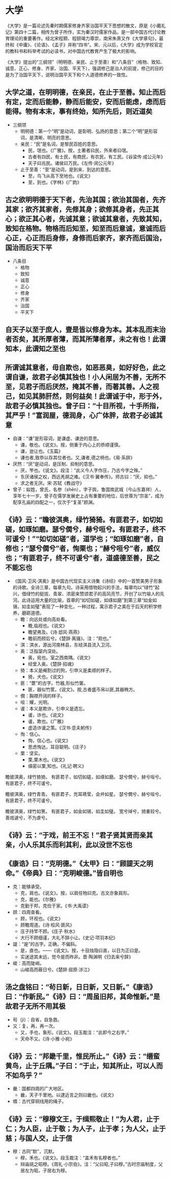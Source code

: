 # 大学

《大学》是一篇论述先秦时期儒家修身齐家治国平天下思想的散文，原是《小戴礼记》第四十二篇，相传为曾子所作，实为秦汉时儒家作品，是一部中国古代讨论教育理论的重要著作。经北宋程颢、程颐竭力尊崇，南宋朱熹又作《大学章句》，最终和《中庸》、《论语》、《孟子》并称“四书”。宋、元以后，《大学》成为学校官定的教科书和科举考试的必读书，对中国古代教育产生了极大的影响。

《大学》提出的“三纲领”（明明德、亲民、止于至善）和“八条目”（格物、致知、诚意、正心、修身、齐家、治国、平天下），强调修己是治人的前提，修己的目的是为了治国平天下，说明治国平天下和个人道德修养的一致性。

## 大学之道，在明明德，在亲民，在止于至善。知止而后有定，定而后能静，静而后能安，安而后能虑，虑而后能得。物有本末，事有终始，知所先后，则近道矣

- 三纲领
  - 明明德：第一个“明”是动词，是彰明、弘扬的意思；第二个“明”是形容词，是清晰、明亮的意思。
  - 亲民：“民”是名词，是黎民百姓的意思。
    - 民，氓也。《广雅》。按，土著者曰民，外来者曰氓。
    - 古者有四民，有士民，有商民，有农民，有工民。《谷梁传·成公元年》
    - 天子曰兆民。诸侯曰万民。《左传·闵公元年》
  - 止于至善：“至”是动词，是到来、到达的意思。
    - 至，鸟飞从高下至地也。《说文》
    - 至，到也。《字林》《广韵》

## 古之欲明明德于天下者，先治其国；欲治其国者，先齐其家；欲齐其家者，先修其身；欲修其身者，先正其心；欲正其心者，先诚其意；欲诚其意者，先致其知，致知在格物。物格而后知至，知至而后意诚，意诚而后心正，心正而后身修，身修而后家齐，家齐而后国治，国治而后天下平

- 八条目
  - 格物
  - 致知
  - 诚意
  - 正心
  - 修身
  - 齐家
  - 治国
  - 平天下

## 自天子以至于庶人，壹是皆以修身为本。其本乱而末治者否矣，其所厚者薄，而其所薄者厚，未之有也！此谓知本，此谓知之至也

## 所谓诚其意者，毋自欺也，如恶恶臭，如好好色，此之谓自谦，故君子必慎其独也！小人闲居为不善，无所不至，见君子而后厌然，掩其不善，而著其善。人之视己，如见其肺肝然，则何益矣！此谓诚于中，形于外，故君子必慎其独也。曾子曰：“十目所视，十手所指，其严乎！”富润屋，德润身，心广体胖，故君子必诚其意

- 自谦：“谦”是形容词，是谦虚、谦逊的意思。
  - 谦，敬也。《说文》。按，侧重于内心上的恭顺谨慎。
  - 谦，逊让也。《玉篇》
  - 谦也者,致恭以存其位者也。又,谦者,德之柄也。《易·系辞》
- 厌然：“厌”是动词，是压制、抑制的意思。
  - 厌，笮也。《说文》。段注：“此义今人字作压，乃古今字之殊。”
  - 东厌诸侯之权，西远羌胡之难。《汉书·翼奉传》。师古曰：“厌，抑也。”
  - 求之者无厌。宋·苏轼《教战守》
- 曾子：姒姓，曾氏，名参（shēn），字子舆，鲁国南武城（今山东嘉祥）人，享年七十一岁。曾子在儒学发展史上占有重要的地位，后世尊为“宗圣”，成为配享孔庙的四配之一，仅次于“复圣”颜渊。

## 《诗》云：“瞻彼淇奥，绿竹猗猗。有匪君子，如切如磋，如琢如磨。瑟兮僩兮，赫兮咺兮。有匪君子，终不可谖兮！”“如切如磋”者，道学也；“如琢如磨”者，自修也；“瑟兮僩兮”者，恂栗也；“赫兮咺兮”者，威仪也；“有匪君子，终不可谖兮”者，道盛德至善，民之不能忘也

- 《国风·卫风·淇奥》是中国古代现实主义诗集《诗经》中的一首赞美男子形象的诗歌。全诗三章，每章九句。诗采用借物起兴的手法，每章均以“绿竹”起兴，借绿竹的挺拔、青翠、浓密来赞颂君子的高风亮节，开创了以竹喻人的先河。此诗运用大量的比喻，首章的“如切如磋，如琢如磨”到第三章“如金如锡，如圭如璧”表现了一种变化，一种过程，寓示君子之美在于后天的积学修养，磨砺道德。
  - 瞻：向远处或向高处看。
    - 瞻,临视也。《说文》
    - 瞻望弗及。《诗·邶风·燕燕》
    - 瞻前而顾后兮。《楚辞·离骚》。注：“观也。”
  - 淇：淇水，源出河南林县，东经淇县流入卫河。
  - 奥：泛指室内深处。
    - 奥，宛也。室之西南隅。《说文》
    - 经堂入奥。《楚辞·招魂》
  - 猗：本义是阉割过的狗，引申义是柔顺的样子。
    - 猗，犬也。《说文》
  - 匪：“篚”的古字。竹器,形似竹箧。
    - 匪，器似竹筐。《说文》。按,古者盛币帛以匪,其器椭方。
  - 僩：胸襟开阔的样子。
  - 咺：耀，光明。
  - 谖：本义是欺诈，引申义是遗忘。
    - 谖，诈也。《说文》
    - 谖，欺也。《广雅》
    - 虚造诈谖之策。《汉书·息夫躬传》
  - 恂：信心。
    - 恂，信心也。《说文》
    - 思虑恂达，耳目聪明。《庄子》
  - 栗：坚实。
    - 栗,栗木也。《说文》
    - 缜密以栗,知也。《礼记·聘义》

瞻彼淇奥，绿竹猗猗。
有匪君子，如切如磋，如琢如磨。
瑟兮僩兮，赫兮咺兮。
有匪君子，终不可谖兮。

瞻彼淇奥，绿竹青青。
有匪君子，充耳琇莹，会弁如星。
瑟兮僩兮，赫兮咺兮。
有匪君子，终不可谖兮。

瞻彼淇奥，绿竹如箦。
有匪君子，如金如锡，如圭如璧。
宽兮绰兮，猗重较兮。
善戏谑兮，不为虐兮。

## 《诗》云：“于戏，前王不忘！”君子贤其贤而亲其亲，小人乐其乐而利其利，此以没世不忘也

## 《康诰》曰：“克明德。”《太甲》曰：“顾諟天之明命。”《帝典》曰：“克明峻德。”皆自明也

- 克：能够承受。
  - 克，肩也。《说文》。按，以肩任物曰克。古文亦象肩形。
  - 克，能也。《尔雅》
  - 克勤于邦，克俭于家。《书·大禹谟》
- 顾：四周查看。
  - 顾，环视也。《说文》
  - 顾瞻周道。《诗·桧风·匪风》
  - 庄子持竿不顾。《庄子·秋水》
  - 大行不顾细谨，大礼不辞小让。《史记·项羽本纪》
- 諟：“是”的古字。正确，不偏斜。
  - 是，直也。——《说文》。按，十目烛隐曰直，以日为正曰是。
  - 实迷途其未远，觉今是而昨非。晋·陶渊明《归去来兮辞》
- 峻：高而陡峭。
  - 山峻高而蔽日兮。《楚辞·屈原·涉江》

## 汤之盘铭曰：“茍日新，日日新，又日新。”《康诰》曰：“作新民。”《诗》曰：“周虽旧邦，其命惟新。”是故君子无所不用其极

- 茍（jì）：自省，自急救。
- 又：复，再，再一次。
  - 又，手也，象形。《说文》。段玉裁注：“此即今之右字。”
  - 天命不又。《诗·小雅·小宛》

## 《诗》云：“邦畿千里，惟民所止。”《诗》云：“缗蛮黄鸟，止于丘隅。”子曰：“于止，知其所止，可以人而不如鸟乎？”

- 畿：国都四周的广大地区。
  - 畿，天子千里地。以逮近言之则曰畿也。《说文》
- 缗：古代穿铜线用的绳子。

## 《诗》云：“穆穆文王，于缉熙敬止！”为人君，止于仁；为人臣，止于敬；为人子，止于孝；为人父，止于慈；与国人交，止于信

- 穆：古同“默”，沉默。
  - 穆，禾也。《说文》。段玉裁注：“盖禾有名穆者也。”
  - 辩庙祧之昭穆。《周礼·小宗伯》。注：“父曰昭,子曰穆。”古时宗庙制度，父居左为昭，子居右为穆。